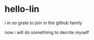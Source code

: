 # hello-lin
i m so grate to join in the github family 

now  i will  do somethimg to decrite myself
